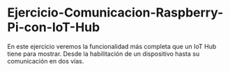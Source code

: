 # Ejercicio-Comunicacion-Raspberry-Pi-con-IoT-Hub
En este ejercicio veremos la funcionalidad más completa que un IoT Hub tiene para mostrar. Desde la habilitación de un dispositivo hasta su comunicación en dos vías.
